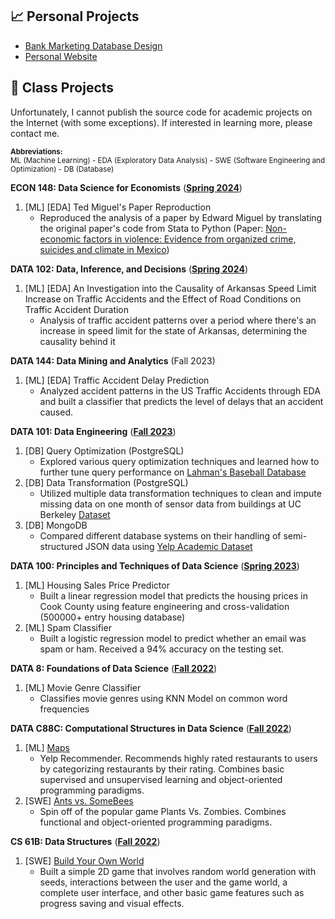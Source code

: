 ---
---

## 📈 Personal Projects

- [Bank Marketing Database Design](https://github.com/MSTeo01/Bank-Marketing-Database-Design)
- [Personal Website](https://github.com/MSTeo01/msteo01.github.io)
  
## 🐼 Class Projects

Unfortunately, I cannot publish the source code for academic projects on the Internet (with some exceptions). If interested in learning more, please contact me.

<sub><b>Abbreviations:</b></sub> <sub> <br> 
ML (Machine Learning) - EDA (Exploratory Data Analysis) - SWE (Software Engineering and Optimization) - DB (Database)</sub>


**ECON 148: Data Science for Economists** ([**Spring 2024**](https://www.econ148.org/sp24/))
1. [ML] [EDA] Ted Miguel's Paper Reproduction
   - Reproduced the analysis of a paper by Edward Miguel by translating the original paper's code from Stata to Python (Paper: [Non-economic factors in violence: Evidence from organized crime, suicides and climate in Mexico](https://www.nber.org/system/files/working_papers/w24897/w24897.pdf))

**DATA 102: Data, Inference, and Decisions** ([**Spring 2024**](https://data102.org/sp24/))
1. [ML] [EDA] An Investigation into the Causality of Arkansas Speed Limit Increase on Traffic Accidents and the Effect of Road Conditions on Traffic Accident Duration
   - Analysis of traffic accident patterns over a period where there's an increase in speed limit for the state of Arkansas, determining the causality behind it

**DATA 144: Data Mining and Analytics** (Fall 2023)
1. [ML] [EDA] Traffic Accident Delay Prediction
   - Analyzed accident patterns in the US Traffic Accidents through EDA and built a classifier that predicts the level of delays that an accident caused.

**DATA 101: Data Engineering** ([**Fall 2023**](https://fa23.data101.org/))
1. [DB] Query Optimization (PostgreSQL)
   - Explored various query optimization techniques and learned how to further tune query performance on [Lahman's Baseball Database](http://seanlahman.com/download-baseball-database/)
2. [DB] Data Transformation (PostgreSQL)
   - Utilized multiple data transformation techniques to clean and impute missing data on one month of sensor data from buildings at UC Berkeley [Dataset](https://www.nature.com/articles/s41597-022-01257-x)
3. [DB] MongoDB
   - Compared different database systems on their handling of semi-structured JSON data using [Yelp Academic Dataset]()

**DATA 100: Principles and Techniques of Data Science** ([**Spring 2023**](https://ds100.org/sp23/))<br>
1. [ML] Housing Sales Price Predictor
   - Built a linear regression model that predicts the housing prices in Cook County using feature engineering and cross-validation (500000+ entry housing database)
2. [ML] Spam Classifier
   - Built a logistic regression model to predict whether an email was spam or ham. Received a 94% accuracy on the testing set.

**DATA 8: Foundations of Data Science** ([**Fall 2022**](http://data8.org/fa22))<br>
1. [ML] Movie Genre Classifier
   - Classifies movie genres using KNN Model on common word frequencies

**DATA C88C: Computational Structures in Data Science** ([**Fall 2022**](https://c88c.org/fa22/))<br>
1. [ML] [Maps](https://c88c.org/fa22/proj/maps/)
   - Yelp Recommender. Recommends highly rated restaurants to users by categorizing restaurants by their rating. Combines basic supervised and unsupervised learning and object-oriented programming paradigms.
2. [SWE] [Ants vs. SomeBees](https://c88c.org/fa22/proj/ants/)
   - Spin off of the popular game Plants Vs. Zombies. Combines functional and object-oriented programming paradigms.
  
**CS 61B: Data Structures** ([**Fall 2022**](https://fa22.datastructur.es/))<br>
1. [SWE] [Build Your Own World](https://fa22.datastructur.es/materials/proj/proj3/)
   - Built a simple 2D game that involves random world generation with seeds, interactions between the user and the game world, a complete user interface, and other basic game features such as progress saving and visual effects.
